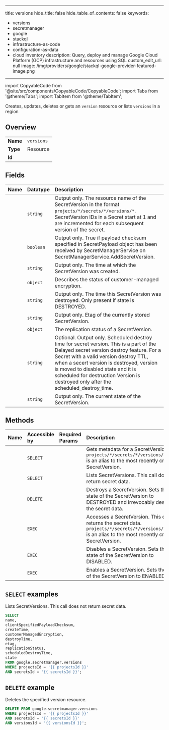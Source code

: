 
---
title: versions
hide_title: false
hide_table_of_contents: false
keywords:
  - versions
  - secretmanager
  - google
  - stackql
  - infrastructure-as-code
  - configuration-as-data
  - cloud inventory
description: Query, deploy and manage Google Cloud Platform (GCP) infrastructure and resources using SQL
custom_edit_url: null
image: /img/providers/google/stackql-google-provider-featured-image.png
---

import CopyableCode from '@site/src/components/CopyableCode/CopyableCode';
import Tabs from '@theme/Tabs';
import TabItem from '@theme/TabItem';

Creates, updates, deletes or gets an <code>version</code> resource or lists <code>versions</code> in a region

## Overview
<table><tbody>
<tr><td><b>Name</b></td><td><code>versions</code></td></tr>
<tr><td><b>Type</b></td><td>Resource</td></tr>
<tr><td><b>Id</b></td><td><CopyableCode code="google.secretmanager.versions" /></td></tr>
</tbody></table>

## Fields
| Name | Datatype | Description |
|:-----|:---------|:------------|
| <CopyableCode code="name" /> | `string` | Output only. The resource name of the SecretVersion in the format `projects/*/secrets/*/versions/*`. SecretVersion IDs in a Secret start at 1 and are incremented for each subsequent version of the secret. |
| <CopyableCode code="clientSpecifiedPayloadChecksum" /> | `boolean` | Output only. True if payload checksum specified in SecretPayload object has been received by SecretManagerService on SecretManagerService.AddSecretVersion. |
| <CopyableCode code="createTime" /> | `string` | Output only. The time at which the SecretVersion was created. |
| <CopyableCode code="customerManagedEncryption" /> | `object` | Describes the status of customer-managed encryption. |
| <CopyableCode code="destroyTime" /> | `string` | Output only. The time this SecretVersion was destroyed. Only present if state is DESTROYED. |
| <CopyableCode code="etag" /> | `string` | Output only. Etag of the currently stored SecretVersion. |
| <CopyableCode code="replicationStatus" /> | `object` | The replication status of a SecretVersion. |
| <CopyableCode code="scheduledDestroyTime" /> | `string` | Optional. Output only. Scheduled destroy time for secret version. This is a part of the Delayed secret version destroy feature. For a Secret with a valid version destroy TTL, when a secert version is destroyed, version is moved to disabled state and it is scheduled for destruction Version is destroyed only after the scheduled_destroy_time. |
| <CopyableCode code="state" /> | `string` | Output only. The current state of the SecretVersion. |

## Methods
| Name | Accessible by | Required Params | Description |
|:-----|:--------------|:----------------|:------------|
| <CopyableCode code="get" /> | `SELECT` | <CopyableCode code="projectsId, secretsId, versionsId" /> | Gets metadata for a SecretVersion. `projects/*/secrets/*/versions/latest` is an alias to the most recently created SecretVersion. |
| <CopyableCode code="list" /> | `SELECT` | <CopyableCode code="projectsId, secretsId" /> | Lists SecretVersions. This call does not return secret data. |
| <CopyableCode code="destroy" /> | `DELETE` | <CopyableCode code="projectsId, secretsId, versionsId" /> | Destroys a SecretVersion. Sets the state of the SecretVersion to DESTROYED and irrevocably destroys the secret data. |
| <CopyableCode code="access" /> | `EXEC` | <CopyableCode code="projectsId, secretsId, versionsId" /> | Accesses a SecretVersion. This call returns the secret data. `projects/*/secrets/*/versions/latest` is an alias to the most recently created SecretVersion. |
| <CopyableCode code="disable" /> | `EXEC` | <CopyableCode code="projectsId, secretsId, versionsId" /> | Disables a SecretVersion. Sets the state of the SecretVersion to DISABLED. |
| <CopyableCode code="enable" /> | `EXEC` | <CopyableCode code="projectsId, secretsId, versionsId" /> | Enables a SecretVersion. Sets the state of the SecretVersion to ENABLED. |

## `SELECT` examples

Lists SecretVersions. This call does not return secret data.

```sql
SELECT
name,
clientSpecifiedPayloadChecksum,
createTime,
customerManagedEncryption,
destroyTime,
etag,
replicationStatus,
scheduledDestroyTime,
state
FROM google.secretmanager.versions
WHERE projectsId = '{{ projectsId }}'
AND secretsId = '{{ secretsId }}'; 
```

## `DELETE` example

Deletes the specified version resource.

```sql
DELETE FROM google.secretmanager.versions
WHERE projectsId = '{{ projectsId }}'
AND secretsId = '{{ secretsId }}'
AND versionsId = '{{ versionsId }}';
```
